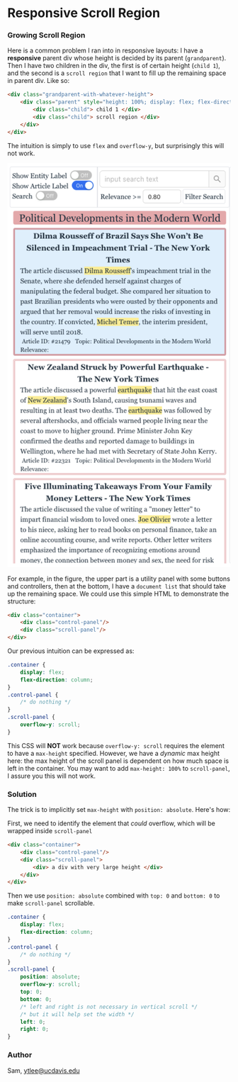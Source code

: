 # Responsive Scroll Region

### Growing Scroll Region

Here is a common problem I ran into in responsive layouts: I have a **responsive** parent div whose height is decided by its parent (`grandparent`). Then I have two children in the div, the first is of certain height (`child 1`), and the second is a `scroll region` that I want to fill up the remaining space in parent div. Like so:

```html
<div class="grandparent-with-whatever-height">
    <div class="parent" style="height: 100%; display: flex; flex-direction: column">
        <div class="child"> child 1 </div>
        <div class="child"> scroll region </div>
    </div>
</div>
```

The intuition is simply to use `flex` and `overflow-y`, but surprisingly this will not work.

![drawing](../../responsive-layout/imgs/example-1.png)

For example, in the figure, the upper part is a utility panel with some buttons and controllers, then at the bottom, I have a `document list` that should take up the remaining space. We could use this simple HTML to demonstrate the structure:

```html
<div class="container">
    <div class="control-panel"/>
    <div class="scroll-panel"/> 
</div>
```

Our previous intuition can be expressed as:

```css
.container {
    display: flex;
    flex-direction: column;
}
.control-panel {
    /* do nothing */
}
.scroll-panel {
    overflow-y: scroll;
}
```

This CSS will **NOT** work because `overflow-y: scroll` requires the element to have a `max-height` specified. However, we have a _dynamic_ max height here: the max height of the scroll panel is dependent on how much space is left in the container. You may want to add `max-height: 100%` to `scroll-panel`, I assure you this will not work.

### Solution

The trick is to implicitly set `max-height` with `position: absolute`. Here's how:

First, we need to identify the element that _could_ overflow, which will be wrapped inside `scroll-panel`

```html
<div class="container">
    <div class="control-panel"/>
    <div class="scroll-panel">
        <div> a div with very large height </div> 
    </div>
</div>
```

Then we use `position: absolute` combined with `top: 0` and `bottom: 0` to make `scroll-panel` scrollable.

```css
.container {
    display: flex;
    flex-direction: column;
}
.control-panel {
    /* do nothing */
}
.scroll-panel {
    position: absolute;
    overflow-y: scroll;
    top: 0;
    bottom: 0;
    /* left and right is not necessary in vertical scroll */
    /* but it will help set the width */
    left: 0; 
    right: 0;
}
```

### Author

Sam, ytlee@ucdavis.edu
